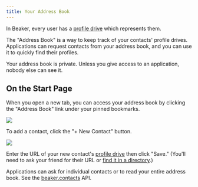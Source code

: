 ```yaml
---
title: Your Address Book
---
```


In Beaker, every user has a [profile drive](your-profile-drive.md) which represents them.

The "Address Book" is a way to keep track of your contacts' profile drives. Applications can request contacts from your address book, and you can use it to quickly find their profiles.

Your address book is private. Unless you give access to an application, nobody else can see it.

## On the Start Page

When you open a new tab, you can access your address book by clicking the "Address Book" link under your pinned bookmarks.

![](/img/start-page-address-book.png)

To add a contact, click the "+ New Contact" button.

![](/img/add-contact-dialog.png)

Enter the URL of your new contact's [profile drive](your-profile-drive.md) then click "Save." \(You'll need to ask your friend for their URL or [find it in a directory](https://userlist.beakerbrowser.com/).\)

Applications can ask for individual contacts or to read your entire address book. See the [beaker.contacts](api/beaker.contacts.md) API.
